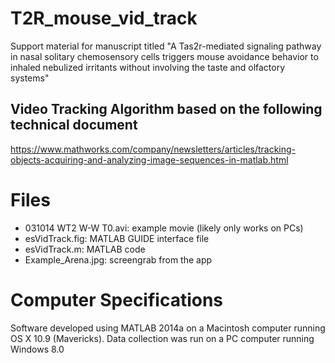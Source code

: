 # T2R_mouse_vid_track
Support material for manuscript titled "A Tas2r-mediated signaling pathway in nasal solitary chemosensory cells triggers mouse avoidance behavior to inhaled nebulized irritants without involving the taste and olfactory systems"

## Video Tracking Algorithm based on the following technical document
https://www.mathworks.com/company/newsletters/articles/tracking-objects-acquiring-and-analyzing-image-sequences-in-matlab.html 


# Files
- 031014 WT2 W-W T0.avi: example movie (likely only works on PCs)
- esVidTrack.fig: MATLAB GUIDE interface file
- esVidTrack.m: MATLAB code
- Example_Arena.jpg: screengrab from the app

# Computer Specifications

Software developed using MATLAB 2014a on a Macintosh computer running OS X 10.9 (Mavericks). Data collection was run on a PC computer running Windows 8.0
